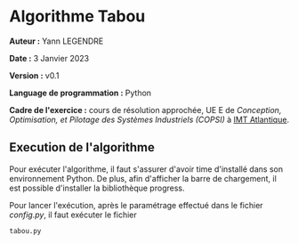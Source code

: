 # Algorithme Tabou

**Auteur :** Yann LEGENDRE

**Date :** 3 Janvier 2023

**Version :** v0.1

**Language de programmation :** Python

**Cadre de l'exercice :** cours de résolution approchée, UE E de _Conception, Optimisation, et Pilotage des Systèmes Industriels (COPSI)_ à [IMT Atlantique](https://imt-atlantique.fr/).


## Execution de l'algorithme

Pour exécuter l'algorithme, il faut s'assurer d'avoir time d'installé dans son environnement Python. De plus, afin d'afficher la barre de chargement, il est possible d'installer la bibliothèque progress.

Pour lancer l'exécution, après le paramétrage effectué dans le fichier *config.py*, il faut exécuter le fichier

	tabou.py